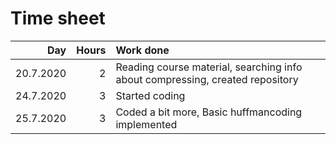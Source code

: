 # Time sheet
| Day       | Hours | Work done |
| --------: | ----: | :-------- |
| 20.7.2020 | 2     | Reading course material, searching info about compressing, created repository |
| 24.7.2020 | 3     | Started coding |
| 25.7.2020 | 3     | Coded a bit more, Basic huffmancoding implemented |
